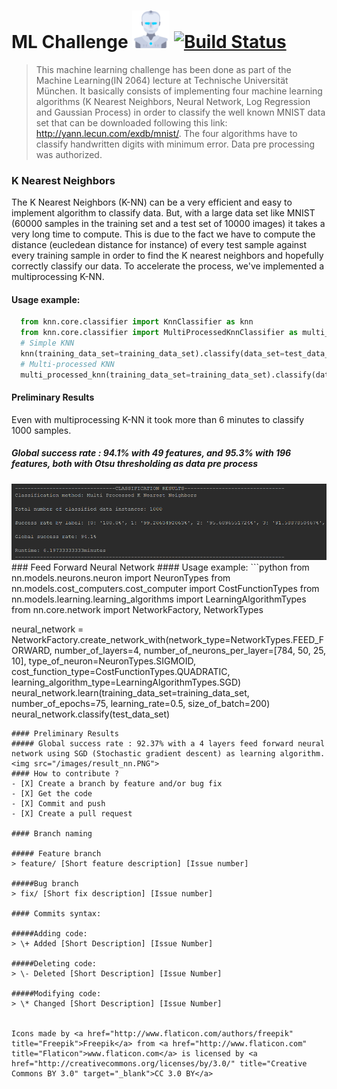 # ML Challenge <img src="/robot.png" width="60" vertical-align="bottom"> [![Build Status](https://travis-ci.org/ADozois/ML_Challenge.svg?branch=master)](https://travis-ci.org/ADozois/ML_Challenge )
> This machine learning challenge has been done as part of the Machine Learning(IN 2064) lecture at Technische Universität München. It basically consists of implementing four machine learning algorithms (K Nearest Neighbors, Neural Network, Log Regression and Gaussian Process) in order to classify the well known MNIST data set that can be downloaded following this link: http://yann.lecun.com/exdb/mnist/. The four algorithms have to classify handwritten digits with minimum error. Data pre processing was authorized.

### K Nearest Neighbors
The K Nearest Neighbors (K-NN) can be a very efficient and easy to implement algorithm to classify data. But, with a large data set like MNIST (60000 samples in the training set and a test set of 10000 images) it takes a very long time to compute. This is due to the fact we have to compute the distance (eucledean distance for instance) of every test sample against every training sample in order to find the K nearest neighbors and hopefully correctly classify our data. To accelerate the process, we've implemented a multiprocessing K-NN. 

#### Usage example:
```python
  from knn.core.classifier import KnnClassifier as knn
  from knn.core.classifier import MultiProcessedKnnClassifier as multi_processed_knn
  # Simple KNN
  knn(training_data_set=training_data_set).classify(data_set=test_data_set, number_of_neighbors=10)
  # Multi-processed KNN
  multi_processed_knn(training_data_set=training_data_set).classify(data_set=test_data_set, number_of_neighbors=10)
```
#### Preliminary Results
Even with multiprocessing K-NN it took more than 6 minutes to classify 1000 samples.
##### Global success rate : 94.1% with 49 features, and 95.3% with 196 features, both with Otsu thresholding as data pre process
  <img src="/images/result_knn_3.PNG">
### Feed Forward Neural Network
#### Usage example:
```python
  from nn.models.neurons.neuron import NeuronTypes
  from nn.models.cost_computers.cost_computer import CostFunctionTypes
  from nn.models.learning.learning_algorithms import LearningAlgorithmTypes
  from nn.core.network import NetworkFactory, NetworkTypes
  
  neural_network = NetworkFactory.create_network_with(network_type=NetworkTypes.FEED_FORWARD,
                                                        number_of_layers=4,
                                                        number_of_neurons_per_layer=[784, 50, 25, 10],
                                                        type_of_neuron=NeuronTypes.SIGMOID,
                                                        cost_function_type=CostFunctionTypes.QUADRATIC,
                                                        learning_algorithm_type=LearningAlgorithmTypes.SGD)
   neural_network.learn(training_data_set=training_data_set, number_of_epochs=75, learning_rate=0.5, size_of_batch=200)
   neural_network.classify(test_data_set)
```
#### Preliminary Results
##### Global success rate : 92.37% with a 4 layers feed forward neural network using SGD (Stochastic gradient descent) as learning algorithm.
<img src="/images/result_nn.PNG">
#### How to contribute ?
- [X] Create a branch by feature and/or bug fix
- [X] Get the code
- [X] Commit and push
- [X] Create a pull request

#### Branch naming

##### Feature branch
> feature/ [Short feature description] [Issue number]

#####Bug branch
> fix/ [Short fix description] [Issue number]

#### Commits syntax:

#####Adding code:
> \+ Added [Short Description] [Issue Number]

#####Deleting code:
> \- Deleted [Short Description] [Issue Number]

#####Modifying code:
> \* Changed [Short Description] [Issue Number]


Icons made by <a href="http://www.flaticon.com/authors/freepik" title="Freepik">Freepik</a> from <a href="http://www.flaticon.com" title="Flaticon">www.flaticon.com</a> is licensed by <a href="http://creativecommons.org/licenses/by/3.0/" title="Creative Commons BY 3.0" target="_blank">CC 3.0 BY</a>
